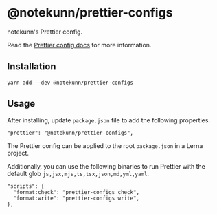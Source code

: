 # @notekunn/prettier-configs

notekunn's Prettier config.

Read the [Prettier config docs](https://prettier.io/docs/en/index.html) for more information.

## Installation

```shell
yarn add --dev @notekunn/prettier-configs
```

## Usage

After installing, update `package.json` file to add the following properties.

```text
"prettier": "@notekunn/prettier-configs",
```

The Prettier config can be applied to the root `package.json` in a Lerna project.

Additionally, you can use the following binaries to run Prettier with the default glob `js,jsx,mjs,ts,tsx,json,md,yml,yaml`.

```text
"scripts": {
  "format:check": "prettier-configs check",
  "format:write": "prettier-configs write",
},
```
